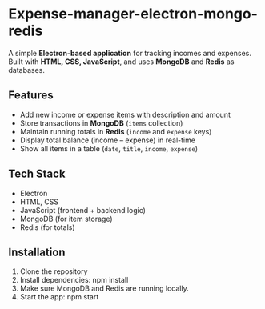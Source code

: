 # Expense-manager-electron-mongo-redis
A simple **Electron-based application** for tracking incomes and expenses.  
Built with **HTML, CSS, JavaScript**, and uses **MongoDB** and **Redis** as databases.

## Features
- Add new income or expense items with description and amount
- Store transactions in **MongoDB** (`items` collection)
- Maintain running totals in **Redis** (`income` and `expense` keys)
- Display total balance (income – expense) in real-time
- Show all items in a table (`date`, `title`, `income`, `expense`)

## Tech Stack
- Electron
- HTML, CSS
- JavaScript (frontend + backend logic)
- MongoDB (for item storage)
- Redis (for totals)

## Installation
1. Clone the repository
2. Install dependencies: npm install
3. Make sure MongoDB and Redis are running locally.
4. Start the app: npm start

